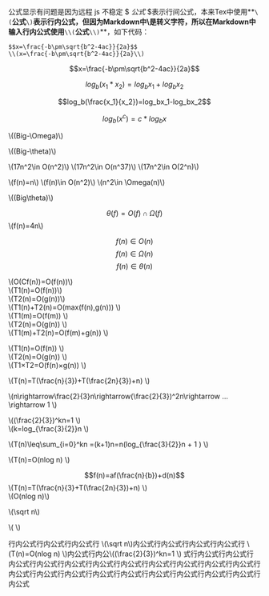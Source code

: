 <script type="text/javascript" src="http://cdn.mathjax.org/mathjax/latest/MathJax.js?config=default"></script>
公式显示有问题是因为远程 js  不稳定
$ $公式$ $表示行间公式，本来Tex中使用**`\(`**公式**`\)`**表示行内公式，但因为Markdown中\是转义字符，所以在Markdown中输入行内公式使用**`\\(`**公式**`\\)`**，如下代码：  

```
$$x=\frac{-b\pm\sqrt{b^2-4ac}}{2a}$$
\\(x=\frac{-b\pm\sqrt{b^2-4ac}}{2a}\\)
```

$$x=\frac{-b\pm\sqrt{b^2-4ac}}{2a}$$

$$log_b(x_1*x_2)=log_bx_1+log_bx_2$$

$$log_b(\frac{x_1}{x_2})=log_bx_1-log_bx_2$$

$$log_b(x^c)=c*log_bx$$

\\((Big-\Omega)\\)

\\((Big-\theta)\\)

\\(17n^2\in O(n^2)\\)
\\(17n^2\in O(n^37)\\)
\\(17n^2\in O(2^n)\\)

\\(f(n)=n\\)
\\(f(n)\in O(n^2)\\)
\\(n^2\in \Omega(n)\\)

\\((Big\theta)\\)


$$\theta(f)=O(f)\cap\Omega(f)$$
\\(f(n)=4n\\)

$$f(n)\in O(n)$$
$$f(n)\in \Omega(n)$$
$$f(n)\in \theta(n)$$


\\(O(Cf(n))=O(f(n))\\)  
\\(T1(n)=O(f(n))\\)  
\\(T2(n)=O(g(n))\\)  
\\(T1(n)+T2(n)=O(max(f(n),g(n))) \\)  
\\(T1(m)=O(f(m)) \\)  
\\(T2(n)=O(g(n)) \\)  
\\(T1(m)+T2(n)=O(f(m)+g(n)) \\)  

\\(T1(n)=O(f(n)) \\)  
\\(T2(n)=O(g(n)) \\)  
\\(T1×T2=O(f(n)×g(n)) \\)

\\(T(n)=T(\frac{n}{3})+T(\frac{2n}{3})+n) \\)

\\(n\rightarrow\frac{2}{3}n\rightarrow(\frac{2}{3})^2n\rightarrow ... \rightarrow 1 \\)

\\((\frac{2}{3})^kn=1 \\)  
\\(k=log_{\frac{3}{2}}n \\)  

\\(T(n)\leq\sum_{i=0}^kn =(k+1)n=n(log_{\frac{3}{2}}n + 1 ) \\)  


\\(T(n)=O(nlog n) \\)  

$$f(n)=af(\frac{n}{b})+d(n)$$
\\(T(n)=T(\frac{n}{3}+T(\frac{2n}{3})+n) \\)  
\\(O(nlog n)\\)  

\\(\sqrt n\\)

$$ $$
\\( \\)


行内公式行内公式行内公式行 \\(\sqrt n\\)内公式行内公式行内公式行内公式行 \\(T(n)=O(nlog n) \\)内公式行内公\\((\frac{2}{3})^kn=1 \\) 式行内公式行内公式行内公式行内公式行内公式行内公式行内公式行内公式行内公式行内公式行内公式行内公式行内公式行内公式行内公式行内公式行内公式行内公式行内公式行内公式行内公式
